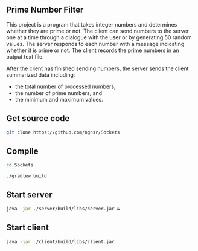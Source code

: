 ## Prime Number Filter
This project is a program that takes integer numbers and determines whether they are prime or not. The client can send numbers to the server one at a time through a dialogue with the user or by generating 50 random values. The server responds to each number with a message indicating whether it is prime or not. The client records the prime numbers in an output text file.

After the client has finished sending numbers, the server sends the client summarized data including:

- the total number of processed numbers,
- the number of prime numbers, and
- the minimum and maximum values.

## Get source code

````bash
git clone https://github.com/ngnsr/Sockets
````

## Compile
````bash
cd Sockets

./gradlew build
````

## Start server

````bash
java -jar ./server/build/libs/server.jar &
````

## Start client

````bash
java -jar ./client/build/libs/client.jar
````
